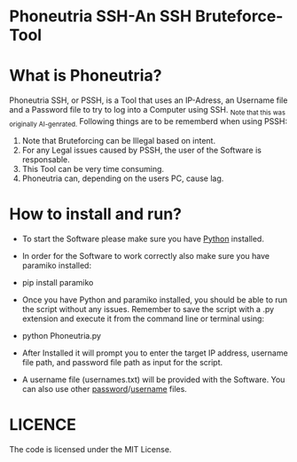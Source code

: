 # Phoneutria SSH-An SSH Bruteforce-Tool

# What is Phoneutria?
Phoneutria SSH, or PSSH, is a Tool that uses an IP-Adress, an Username file and a Password file to try to log into 
a Computer using SSH. <sub>Note that this was originally AI-genrated.</sub>
Following things are to be rememberd when using PSSH:

 1. Note that Bruteforcing can be Illegal based on intent. 
 2. For any Legal issues caused by PSSH, the user of the Software is responsable.                          
 3. This Tool can be very time consuming.               
 4. Phoneutria can, depending on the users PC, cause lag.
    
# How to install and run?
- To start the Software please make sure you have [Python](https://www.python.org/downloads/) installed.

- In order for the Software to work correctly also make sure you have paramiko installed:
 
- pip install paramiko

- Once you have Python and paramiko installed, you should be able to run the script without any issues.
 Remember to save the script with a .py extension and execute it from the command line or terminal using:

- python Phoneutria.py
 
- After Installed it will prompt you to enter the target IP address, username file path, and password file path as input for the script.

- A username file (usernames.txt) will be provided with the Software.
 You can also use other [password](https://www.kaggle.com/datasets/wjburns/common-password-list-rockyoutxt)/[username](https://github.com/jeanphorn/wordlist/blob/master/usernames.txt) files.

# LICENCE
The code is licensed under the MIT License.


